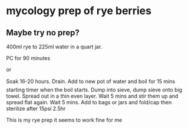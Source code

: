 # mycology prep of rye berries



## Maybe try no prep? 
400ml rye to
225ml water in a quart jar. 

PC for 90 minutes

or 

Soak 16-20 hours. Drain. 
Add to new pot of water and boil for 15 mins starting timer when the boil starts. Dump into sieve, dump sieve onto big towel. Spread out in a thin even layer. Wait 5 mins and stir them up and spread flat again. Wait 5 mins. Add to bags or jars and fold/cap
then sterilize after  15psi 2.5hr

This is my rye prep it seems to work fine for me

